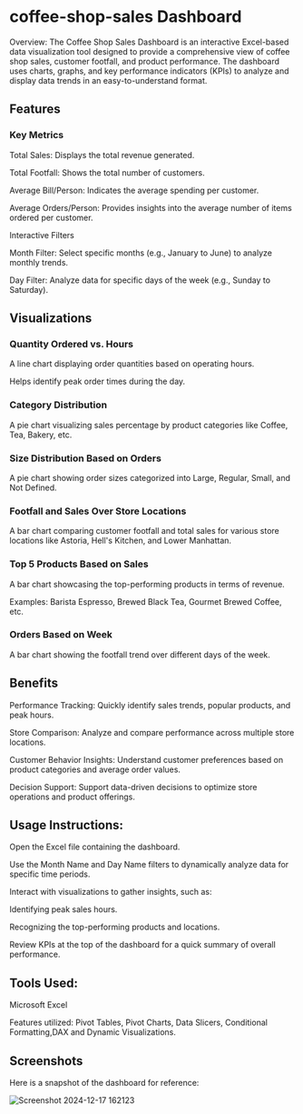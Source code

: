 # coffee-shop-sales Dashboard

Overview:
The Coffee Shop Sales Dashboard is an interactive Excel-based data visualization tool designed to provide a comprehensive view of coffee shop sales, customer footfall, and product performance. The dashboard uses charts, graphs, and key performance indicators (KPIs) to analyze and display data trends in an easy-to-understand format.

## Features

### Key Metrics

Total Sales: Displays the total revenue generated.   

Total Footfall: Shows the total number of customers.

Average Bill/Person: Indicates the average spending per customer.

Average Orders/Person: Provides insights into the average number of items ordered per customer.

Interactive Filters

Month Filter: Select specific months (e.g., January to June) to analyze monthly trends.

Day Filter: Analyze data for specific days of the week (e.g., Sunday to Saturday).



## Visualizations

### Quantity Ordered vs. Hours

A line chart displaying order quantities based on operating hours.

Helps identify peak order times during the day.

### Category Distribution

A pie chart visualizing sales percentage by product categories like Coffee, Tea, Bakery, etc.

### Size Distribution Based on Orders

A pie chart showing order sizes categorized into Large, Regular, Small, and Not Defined.

### Footfall and Sales Over Store Locations

A bar chart comparing customer footfall and total sales for various store locations like Astoria, Hell's Kitchen, and Lower Manhattan.

### Top 5 Products Based on Sales

A bar chart showcasing the top-performing products in terms of revenue.

Examples: Barista Espresso, Brewed Black Tea, Gourmet Brewed Coffee, etc.

### Orders Based on Week

A bar chart showing the footfall trend over different days of the week.



## Benefits

Performance Tracking: Quickly identify sales trends, popular products, and peak hours.

Store Comparison: Analyze and compare performance across multiple store locations.

Customer Behavior Insights: Understand customer preferences based on product categories and average order values.

Decision Support: Support data-driven decisions to optimize store operations and product offerings.



## Usage Instructions:

Open the Excel file containing the dashboard.

Use the Month Name and Day Name filters to dynamically analyze data for specific time periods.

Interact with visualizations to gather insights, such as:

  Identifying peak sales hours.
  
  Recognizing the top-performing products and locations.
  
Review KPIs at the top of the dashboard for a quick summary of overall performance.



## Tools Used:

Microsoft Excel

Features utilized: Pivot Tables, Pivot Charts, Data Slicers, Conditional Formatting,DAX and Dynamic Visualizations.



## Screenshots
Here is a snapshot of the dashboard for reference:

![Screenshot 2024-12-17 162123](https://github.com/user-attachments/assets/aabd1082-836a-45aa-ba6b-3ba610daf33f)


